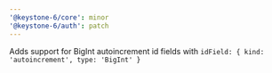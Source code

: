 ```yaml
---
'@keystone-6/core': minor
'@keystone-6/auth': patch
---
```


Adds support for BigInt autoincrement id fields with `idField: { kind: 'autoincrement', type: 'BigInt' }`

